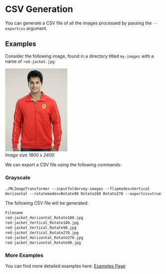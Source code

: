 # CSV Generation
You can generate a CSV file of all the images processed by passing the `--exportcsv` argument.

## Examples
Consider the following image, found in a directory titled `my-images` with a name of `red-jacket.jpg`:

<p align="left">
  <img src="https://raw.githubusercontent.com/sharpdarts/ml-image-transformations/gh-pages/_images/red-jacket.jpg" alt="logo" width="200"/>
  <br />
  <em>Image size 1800 x 2400</em>
</p>

We can export a CSV file using the following commands:

### Grayscale

```
./MLImageTransformer --inputfolder=my-images --flipmodes=Vertical Horizontal --rotatemodes=Rotate90 Rotate180 Rotate270 --exportcsv=true
```
The following CSV file will be generated:

```
Filename
red-jacket_Horizontal_Rotate180.jpg
red-jacket_Vertical_Rotate180.jpg
red-jacket_Vertical_Rotate90.jpg
red-jacket_Vertical_Rotate270.jpg
red-jacket_Horizontal_Rotate270.jpg
red-jacket_Horizontal_Rotate90.jpg
```

### More Examples
You can find more detailed examples here: [Examples Page](https://sharpdarts.github.io/ml-image-transformations/examples.html)